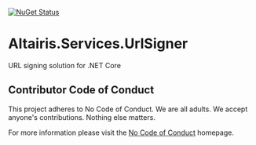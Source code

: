 [![NuGet Status](https://img.shields.io/nuget/v/Altairis.Services.UrlSigner.svg?style=flat-square&label=nuget)](https://www.nuget.org/packages/Altairis.Services.UrlSigner/)

# Altairis.Services.UrlSigner
URL signing solution for .NET Core

## Contributor Code of Conduct

This project adheres to No Code of Conduct. We are all adults. We accept anyone's contributions. Nothing else matters.

For more information please visit the [No Code of Conduct](https://github.com/domgetter/NCoC) homepage.